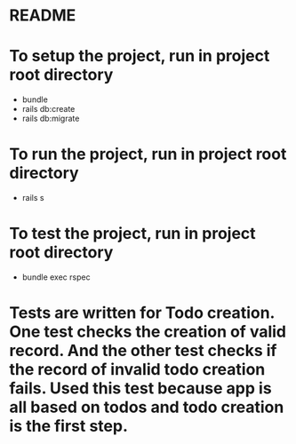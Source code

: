 # README

# To setup the project, run in project root directory

  * bundle
  * rails db:create
  * rails db:migrate

# To run the project, run in project root directory
  * rails s

# To test the project, run in project root directory
  * bundle exec rspec

  # Tests are written for Todo creation. One test checks the       creation of valid record. And the other test checks if the record of invalid todo creation fails. Used this test because app is all based on todos and todo creation is the first step.
